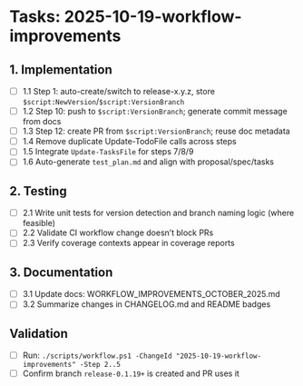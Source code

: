 # Tasks: 2025-10-19-workflow-improvements

## 1. Implementation
- [ ] 1.1 Step 1: auto-create/switch to release-x.y.z, store `$script:NewVersion`/`$script:VersionBranch`
- [ ] 1.2 Step 10: push to `$script:VersionBranch`; generate commit message from docs
- [ ] 1.3 Step 12: create PR from `$script:VersionBranch`; reuse doc metadata
- [ ] 1.4 Remove duplicate Update-TodoFile calls across steps
- [ ] 1.5 Integrate `Update-TasksFile` for steps 7/8/9
- [ ] 1.6 Auto-generate `test_plan.md` and align with proposal/spec/tasks

## 2. Testing
- [ ] 2.1 Write unit tests for version detection and branch naming logic (where feasible)
- [ ] 2.2 Validate CI workflow change doesn’t block PRs
- [ ] 2.3 Verify coverage contexts appear in coverage reports

## 3. Documentation
- [ ] 3.1 Update docs: WORKFLOW_IMPROVEMENTS_OCTOBER_2025.md
- [ ] 3.2 Summarize changes in CHANGELOG.md and README badges

## Validation
- [ ] Run: `./scripts/workflow.ps1 -ChangeId "2025-10-19-workflow-improvements" -Step 2..5`
- [ ] Confirm branch `release-0.1.19+` is created and PR uses it
